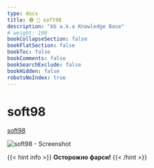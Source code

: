 ```yaml
---
type: docs
title: 🟢 🐐 soft98
description: "kb a.k.a Knowledge Base"
# weight: 100
bookCollapseSection: false
bookFlatSection: false
bookToc: false
bookComments: false
bookSearchExclude: false
bookHidden: false
robotsNoIndex: true
---
```


# soft98

[soft98](https://soft98.ir/?nt)

![soft98 - Screenshot](@img/soft98-screenshot.avif)

{{< hint info >}}
**Осторожно фарси!**
{{< /hint >}}
